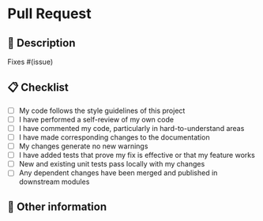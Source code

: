 # Pull Request

## 🚀 Description

<!-- Please include a summary of the change and which issue is fixed. 
Please also include relevant motivation and context. List any dependencies that are required for this change. -->

Fixes #(issue)

## 📋 Checklist

<!-- Mark items as complete by putting an `x` in the brackets: [x] -->

- [ ] My code follows the style guidelines of this project
- [ ] I have performed a self-review of my own code
- [ ] I have commented my code, particularly in hard-to-understand areas
- [ ] I have made corresponding changes to the documentation
- [ ] My changes generate no new warnings
- [ ] I have added tests that prove my fix is effective or that my feature works
- [ ] New and existing unit tests pass locally with my changes
- [ ] Any dependent changes have been merged and published in downstream modules

## 💬 Other information

<!-- Any other information that is important to this PR such as screenshots of how the component looks before and after the change. -->
